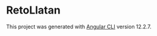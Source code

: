 # RetoLlatan

This project was generated with [Angular CLI](https://github.com/angular/angular-cli) version 12.2.7.